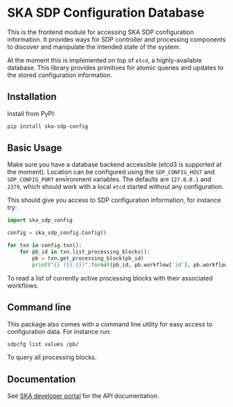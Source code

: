 SKA SDP Configuration Database
==============================

This is the frontend module for accessing SKA SDP configuration
information. It provides ways for SDP controller and processing
components to discover and manipulate the intended state of the
system.

At the moment this is implemented on top of `etcd`, a highly-available
database. This library provides primitives for atomic queries and
updates to the stored configuration information.

Installation
------------

Install from PyPI:

```bash
pip install ska-sdp-config
```

Basic Usage
-----------

Make sure you have a database backend accessible (etcd3 is supported
at the moment). Location can be configured using the `SDP_CONFIG_HOST`
and `SDP_CONFIG_PORT` environment variables. The defaults are
`127.0.0.1` and `2379`, which should work with a local `etcd` started
without any configuration.

This should give you access to SDP configuration information, for
instance try:

```python
import ska_sdp_config

config = ska_sdp_config.Config()

for txn in config.txn():
    for pb_id in txn.list_processing_blocks():
        pb = txn.get_processing_block(pb_id)
        print("{} ({}:{})".format(pb_id, pb.workflow['id'], pb.workflow['version']))
```

To read a list of currently active processing blocks with their
associated workflows.

Command line
------------

This package also comes with a command line utility for easy access to
configuration data. For instance run:

```bash
sdpcfg list values /pb/
```

To query all processing blocks.

Documentation
-------------

See [SKA developer
portal](https://developer.skatelescope.org/projects/sdp-prototype/en/latest/config_db.html)
for the API documentation.
